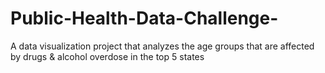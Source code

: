 # Public-Health-Data-Challenge-
A data visualization project that analyzes the age groups that are affected by drugs &amp; alcohol overdose in the top 5 states 
